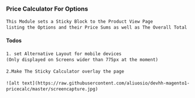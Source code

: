 ### Price Calculator For Options ###

    This Module sets a Sticky Block to the Product View Page 
    listing the Options and their Price Sums as well as The Overall Total
   
#### Todos ####
    1. set Alternative Layout for mobile devices
    (Only displayed on Screens wider than 775px at the moment)
    
    2.Make The Sticky Calculator overlay the page
    
    ![alt text](https://raw.githubusercontent.com/aliuosio/devhh-magento1-pricecalc/master/screencapture.jpg)
